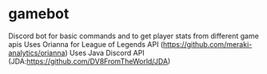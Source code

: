 # gamebot
Discord bot for basic commands and to get player stats from different game apis
Uses Orianna for League of Legends API (https://github.com/meraki-analytics/orianna)
Uses Java Discord API (JDA:https://github.com/DV8FromTheWorld/JDA)  
